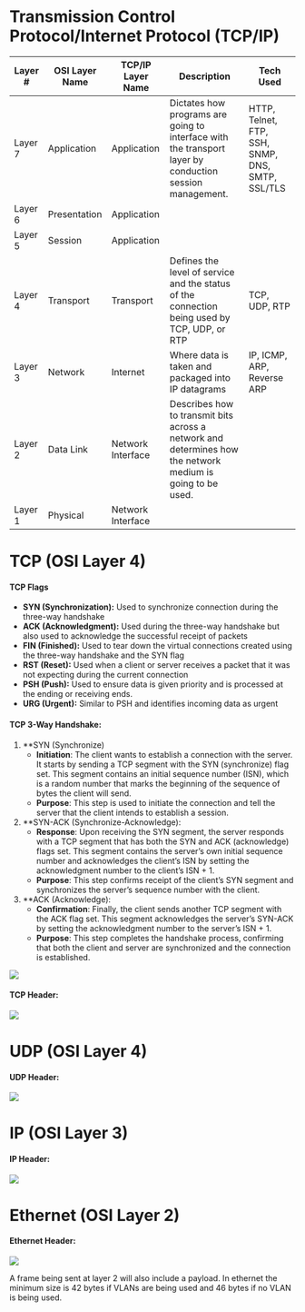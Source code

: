 # Transmission Control Protocol/Internet Protocol (TCP/IP)

| Layer # | OSI Layer Name | TCP/IP Layer Name | Description                                                                                                | Tech Used                                        |
| ------- | -------------- | ----------------- | ---------------------------------------------------------------------------------------------------------- | ------------------------------------------------ |
| Layer 7 | Application    | Application       | Dictates how programs are going to interface with the transport layer by conduction session management.    | HTTP, Telnet, FTP, SSH, SNMP, DNS, SMTP, SSL/TLS |
| Layer 6 | Presentation   | Application       |                                                                                                            |                                                  |
| Layer 5 | Session        | Application       |                                                                                                            |                                                  |
| Layer 4 | Transport      | Transport         | Defines the level of service and the status of the connection being used by TCP, UDP, or RTP               | TCP, UDP,  RTP                                   |
| Layer 3 | Network        | Internet          | Where data is taken and packaged into IP datagrams                                                         | IP, ICMP, ARP, Reverse ARP                       |
| Layer 2 | Data Link      | Network Interface | Describes how to transmit bits across a network and determines how the network medium is going to be used. |                                                  |
| Layer 1 | Physical       | Network Interface |                                                                                                            |                                                  |


# TCP (OSI Layer 4)

#### TCP Flags
- **SYN (Synchronization):** Used to synchronize connection during the three-way handshake
- **ACK (Acknowledgment):** Used during the three-way handshake but also used to acknowledge the successful receipt of packets 
- **FIN (Finished):** Used to tear down the virtual connections created using the three-way handshake and the SYN flag
- **RST (Reset):** Used when a client or server receives a packet that it was not expecting during the current connection 
- **PSH (Push):** Used to ensure data is given priority and is processed at the ending or receiving ends.
- **URG (Urgent):** Similar to PSH and identifies incoming data as urgent
#### TCP 3-Way Handshake:
1. **SYN (Synchronize)
    - **Initiation**: The client wants to establish a connection with the server. It starts by sending a TCP segment with the SYN (synchronize) flag set. This segment contains an initial sequence number (ISN), which is a random number that marks the beginning of the sequence of bytes the client will send.
    - **Purpose**: This step is used to initiate the connection and tell the server that the client intends to establish a session.
2. **SYN-ACK (Synchronize-Acknowledge):
    - **Response**: Upon receiving the SYN segment, the server responds with a TCP segment that has both the SYN and ACK (acknowledge) flags set. This segment contains the server’s own initial sequence number and acknowledges the client’s ISN by setting the acknowledgment number to the client’s ISN + 1.
    - **Purpose**: This step confirms receipt of the client’s SYN segment and synchronizes the server’s sequence number with the client.
3. **ACK (Acknowledge):
    - **Confirmation**: Finally, the client sends another TCP segment with the ACK flag set. This segment acknowledges the server’s SYN-ACK by setting the acknowledgment number to the server’s ISN + 1.
    - **Purpose**: This step completes the handshake process, confirming that both the client and server are synchronized and the connection is established.

![](Pasted%20image%2020240529155133.png)


#### TCP Header:
![](Pasted%20image%2020240318232841.png)






# UDP (OSI Layer 4)
#### UDP Header:
![](Pasted%20image%2020240318232911.png)

# IP (OSI Layer 3)
#### IP Header:
![](Pasted%20image%2020240318233029.png)




# Ethernet (OSI Layer 2)
#### Ethernet Header:
![](Pasted%20image%2020240318233113.png)

A frame being sent at layer 2 will also include a payload. In ethernet the minimum size is 42 bytes if VLANs are being used and 46 bytes if no VLAN is being used. 


 